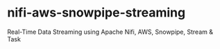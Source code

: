 # nifi-aws-snowpipe-streaming
Real-Time Data Streaming using Apache Nifi, AWS, Snowpipe, Stream &amp; Task
